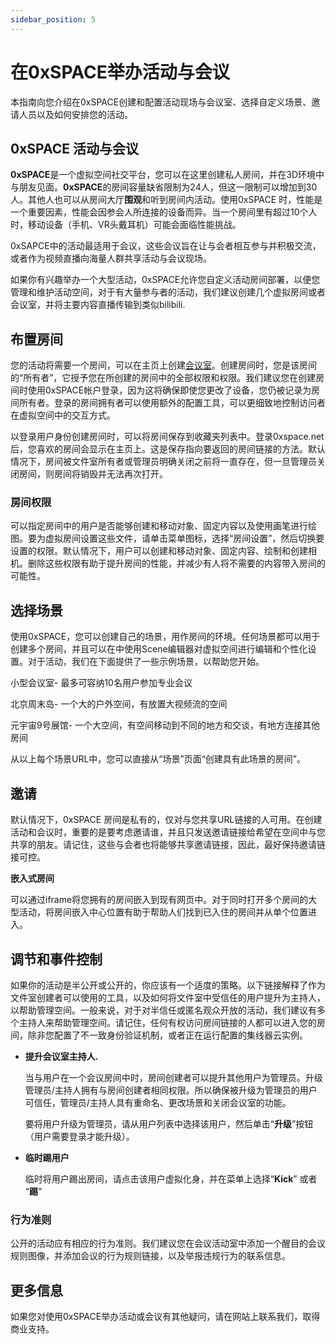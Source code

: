 ```yaml
---
sidebar_position: 5
---
```


# 在0xSPACE举办活动与会议

本指南向您介绍在0xSPACE创建和配置活动现场与会议室、选择自定义场景、邀请人员以及如何安排您的活动。

## 0xSPACE 活动与会议

**0xSPACE**是一个虚拟空间社交平台，您可以在这里创建私人房间，并在3D环境中与朋友见面。**0xSPACE**的房间容量缺省限制为24人，但这一限制可以增加到30人。其他人也可以从房间大厅**围观**和听到房间内活动。使用0xSPACE 时，性能是一个重要因素，性能会因参会人所连接的设备而异。当一个房间里有超过10个人时，移动设备（手机、VR头戴耳机）可能会面临性能挑战。

0xSAPCE中的活动最适用于会议，这些会议旨在让与会者相互参与并积极交流，或者作为视频直播向海量人群共享活动与会议现场。

如果你有兴趣举办一个大型活动，0xSPACE允许您自定义活动房间部署，以便您管理和维护活动空间，对于有大量参与者的活动，我们建议创建几个虚拟房间或者会议室，并将主要内容直播传输到类似bilibili.

## 布置房间

您的活动将需要一个房间，可以在主页上创建[会议室](https://0xspace.net/)。创建房间时，您是该房间的“所有者”，它授予您在所创建的房间中的全部权限和权限。我们建议您在创建房间时使用0xSPACE帐户登录，因为这将确保即使您更改了设备，您仍被记录为房间所有者。登录的房间拥有者可以使用额外的配置工具，可以更细致地控制访问者在虚拟空间中的交互方式。

以登录用户身份创建房间时，可以将房间保存到收藏夹列表中。登录0xspace.net后，您喜欢的房间会显示在主页上。这是保存指向要返回的房间链接的方法。默认情况下，房间被文件室所有者或管理员明确关闭之前将一直存在，但一旦管理员关闭房间，则房间将销毁并无法再次打开。

### 房间权限

可以指定房间中的用户是否能够创建和移动对象、固定内容以及使用画笔进行绘图。要为虚拟房间设置这些文件，请单击菜单图标，选择“房间设置”，然后切换要设置的权限。默认情况下，用户可以创建和移动对象、固定内容、绘制和创建相机。删除这些权限有助于提升房间的性能，并减少有人将不需要的内容带入房间的可能性。

## 选择场景

使用0xSPACE，您可以创建自己的场景，用作房间的环境。任何场景都可以用于创建多个房间，并且可以在中使用Scene编辑器对虚拟空间进行编辑和个性化设置。对于活动，我们在下面提供了一些示例场景，以帮助您开始。

小型会议室- 最多可容纳10名用户参加专业会议

北京周末岛- 一个大的户外空间，有放置大视频流的空间

元宇宙9号展馆- 一个大空间，有空间移动到不同的地方和交谈，有地方连接其他房间

从以上每个场景URL中，您可以直接从“场景”页面“创建具有此场景的房间”。

## 邀请

默认情况下，0xSPACE 房间是私有的，仅对与您共享URL链接的人可用。在创建活动和会议时，重要的是要考虑邀请谁，并且只发送邀请链接给希望在空间中与您共享的朋友。请记住，这些与会者也将能够共享邀请链接，因此，最好保持邀请链接可控。

**嵌入式房间**

可以通过iframe将您拥有的房间嵌入到现有网页中。对于同时打开多个房间的大型活动，将房间嵌入中心位置有助于帮助人们找到已入住的房间并从单个位置进入。

## 调节和事件控制

如果你的活动是半公开或公开的，你应该有一个适度的策略。以下链接解释了作为文件室创建者可以使用的工具，以及如何将文件室中受信任的用户提升为主持人，以帮助管理空间。一般来说，对于对半信任或匿名观众开放的活动，我们建议有多个主持人来帮助管理空间。请记住，任何有权访问房间链接的人都可以进入您的房间，除非您配置了不一致身份验证机制，或者正在运行配置的集线器云实例。

- **提升会议室主持人.**
  
  当与用户在一个会议房间中时，房间创建者可以提升其他用户为管理员。升级管理员/主持人拥有与房间创建者相同权限。所以确保被升级为管理员的用户可信任，管理员/主持人具有重命名、更改场景和关闭会议室的功能。
  
  要将用户升级为管理员，请从用户列表中选择该用户，然后单击“**升级**”按钮 （用户需要登录才能升级）。
- **临时踢用户**
  
  临时将用户踢出房间，请点击该用户虚拟化身，并在菜单上选择“**Kick**” 或者 “**踢**”



### 行为准则

公开的活动应有相应的行为准则。我们建议您在会议活动室中添加一个醒目的会议规则图像，并添加会议的行为规则链接，以及举报违规行为的联系信息。

## 更多信息

如果您对使用0xSPACE举办活动或会议有其他疑问，请在网站上联系我们，取得商业支持。
